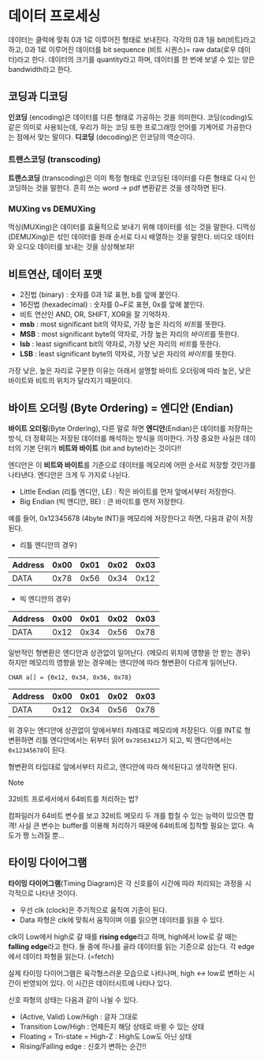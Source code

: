 # 데이터 프로세싱 

데이터는 클럭에 맞춰 0과 1로 이루어진 형태로 보내진다. 각각의 0과 1을 bit(비트)라고 하고, 0과 1로 이루어진 데이터를 bit sequence (비트 시퀀스)= raw data(로우 데이터)라고 한다.
데이터의 크기를 quantity라고 하며, 데이터를 한 번에 보낼 수 있는 양은 bandwidth라고 한다.

## 코딩과 디코딩 

**인코딩** (encoding)은 데이터를 다른 형태로 가공하는 것을 의미한다. 코딩(coding)도 같은 의미로 사용되는데, 우리가 하는 코딩 또한 프로그래밍 언어를 기계어로 가공한다는 점에서 맞는 말이다.
**디코딩** (decoding)은 인코딩의 역순이다. 

### 트랜스코딩 (transcoding)

**트랜스코딩** (transcoding)은 이미 특정 형태로 인코딩된 데이터를 다른 형태로 다시 인코딩하는 것을 말한다. 
흔히 쓰는 word -> pdf 변환같은 것을 생각하면 된다.

### MUXing vs DEMUXing

먹싱(MUXing)은 데이터를 효율적으로 보내기 위해 데이터를 섞는 것을 말한다. 디먹싱(DEMUXing)은 섞인 데이터를 원래 순서로 다시 배열하는 것을 말한다. 
비디오 데이터와 오디오 데이터를 보내는 것을 상상해보자!

## 비트연산, 데이터 포맷

- 2진법 (binary) : 숫자를 0과 1로 표현, b를 앞에 붙인다.
- 16진법 (hexadecimal) : 숫자를 0~F로 표현, 0x를 앞에 붙인다.
- 비트 연산인 AND, OR, SHIFT, XOR을 잘 기억하자.
- **msb** : most significant bit의 약자로, 가장 높은 자리의 *비트*를 뜻한다.
- **MSB** : most significant byte의 약자로, 가장 높은 자리의 *바이트*를 뜻한다.
- **lsb** : least significant bit의 약자로, 가장 낮은 자리의 *비트*를 뜻한다.
- **LSB** : least significant byte의 약자로, 가장 낮은 자리의 *바이트*를 뜻한다.

가장 낮은, 높은 자리로 구분한 이유는 아래서 설명할 바이트 오더링에 따라 높은, 낮은 바이트와 비트의 위치가 달라지기 때문이다. 

## 바이트 오더링 (Byte Ordering) = 엔디안 (Endian)

**바이트 오더링**(Byte Ordering), 다른 말로 하면 **엔디안**(Endian)은 데이터를 저장하는 방식, 더 정확히는 저장된 데이터를 해석하는 방식을 의미한다. 
가장 중요한 사실은 데이터의 기본 단위가 **비트와 바이트** (bit and byte)라는 것이다!!

엔디안은 이 **비트와 바이트**를 기준으로 데이터를 메모리에 어떤 순서로 저장할 것인가를 나타낸다. 엔디안은 크게 두 가지로 나뉜다.
- Little Endian (리틀 엔디안, LE) : 작은 바이트를 먼저 앞에서부터 저장한다.
- Big Endian (빅 엔디안, BE) : 큰 바이트를 먼저 저장한다.

예를 들어, 0x12345678 (4byte INT)을 메모리에 저장한다고 하면, 다음과 같이 저장된다.

- 리틀 엔디안의 경우)

| Address | 0x00 | 0x01 | 0x02 | 0x03 |
|---------|------|------|------|------|
| DATA    | 0x78 | 0x56 | 0x34 | 0x12 |

- 빅 엔디안의 경우)

| Address | 0x00 | 0x01 | 0x02 | 0x03 |
|---------|------|------|------|------|
| DATA    | 0x12 | 0x34 | 0x56 | 0x78 |

일반적인 형변환은 엔디안과 상관없이 일어난다. (메모리 위치에 영향을 안 받는 경우)
하지만 메모리의 영향을 받는 경우에는 엔디안에 따라 형변환이 다르게 일어난다.
```
CHAR a[] = {0x12, 0x34, 0x56, 0x78}
```

| Address | 0x00 | 0x01 | 0x02 | 0x03 |
|---------|------|------|------|------|
| DATA    | 0x12 | 0x34 | 0x56 | 0x78 |

위 경우는 엔디안에 상관없이 앞에서부터 차례대로 메모리에 저장된다. 이를 INT로 형변환하면 리틀 엔디안에서는 뒤부터 읽어 `0x78563412`가 되고, 빅 엔디안에서는 `0x12345678`이 된다. 

형변환의 타입대로 앞에서부터 자르고, 엔디안에 따라 해석된다고 생각하면 된다. 

> [!note]
> 32비트 프로세서에서 64비트를 처리하는 법?

컴파일러가 64비트 변수를 보고 32비트 메모리 두 개를 합칠 수 있는 능력이 있으면 합격! 사실 큰 변수는 buffer를 이용해 처리하기 때문에 64비트에 집착할 필요는 없다. 속도가 짱 느려질 뿐...

## 타이밍 다이어그램 

**타이밍 다이어그램**(Timing Diagram)은 각 신호를이 시간에 따라 처리되는 과정을 시각적으로 나타낸 것이다. 

- 우선 clk (clock)은 주기적으로 움직여 기준이 된다.
- Data 파형은 clk에 맞춰서 움직이며 이를 읽으면 데이터를 읽을 수 있다.

clk이 Low에서 high로 갈 때를 **rising edge**라고 하며, high에서 low로 갈 때는 **falling edge**라고 한다. 둘 중에 하나를 골라 데이터를 읽는 기준으로 삼는다. 각 edge에서 데이터 파형을 읽는다. (=fetch)

실제 타이밍 다이어그램은 육각형스러운 모습으로 나타나며, high <-> low로 변하는 시간이 반영되어 있다. 이 시간은 데이터시트에 나타나 있다.

신호 파형의 상태는 다음과 같이 나뉠 수 있다.
- (Active, Valid) Low/High : 글자 그대로
- Transition Low/High : 언제든지 해당 상태로 바뀔 수 있는 상태
- Floating = Tri-state = High-Z : High도 Low도 아닌 상태 
- Rising/Falling edge : 신호가 변하는 순간!!



